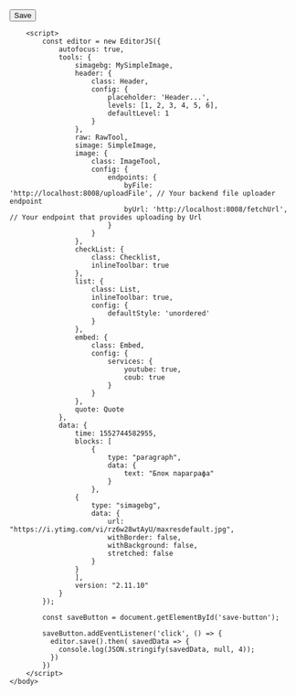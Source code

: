 <!DOCTYPE html>
<html>
    <head>
        <link href="css/style.css" rel="stylesheet" type="text/css">
        <script src="script/functions.js"></script>
        <script src="https://cdn.jsdelivr.net/npm/@editorjs/editorjs@latest"></script>
        <script src="https://cdn.jsdelivr.net/npm/@editorjs/header@latest"></script>
        <script src="https://cdn.jsdelivr.net/npm/@editorjs/raw"></script>
        <script src="https://cdn.jsdelivr.net/npm/@editorjs/simple-image@latest"></script>
        <script src="https://cdn.jsdelivr.net/npm/@editorjs/image@2.3.0"></script>
        <script src="https://cdn.jsdelivr.net/npm/@editorjs/checklist@latest"></script>
        <script src="https://cdn.jsdelivr.net/npm/@editorjs/list@latest"></script>
        <script src="https://cdn.jsdelivr.net/npm/@editorjs/embed@latest"></script>
        <script src="https://cdn.jsdelivr.net/npm/@editorjs/quote@latest"></script>
    </head>
    <body>
        <button id="save-button">Save</button>
        <div id="editorjs"></div>
        
        <script>
            const editor = new EditorJS({
                autofocus: true,
                tools: {
                    simagebg: MySimpleImage,
                    header: {
                        class: Header,
                        config: {
                            placeholder: 'Header...',
                            levels: [1, 2, 3, 4, 5, 6],
                            defaultLevel: 1
                        }
                    },
                    raw: RawTool,
                    simage: SimpleImage,
                    image: {
                        class: ImageTool,
                        config: {
                            endpoints: {
                                byFile: 'http://localhost:8008/uploadFile', // Your backend file uploader endpoint
                                byUrl: 'http://localhost:8008/fetchUrl', // Your endpoint that provides uploading by Url
                            }
                        }
                    },
                    checkList: {
                        class: Checklist,
                        inlineToolbar: true
                    },
                    list: {
                        class: List,
                        inlineToolbar: true,
                        config: {
                            defaultStyle: 'unordered'
                        }
                    },
                    embed: {
                        class: Embed,
                        config: {
                            services: {
                                youtube: true,
                                coub: true
                            }
                        }
                    },
                    quote: Quote
                },
                data: {
                    time: 1552744582955,
                    blocks: [
                        {
                            type: "paragraph",
                            data: { 
                                text: "Блок параграфа"
                            }
                        },
                    {
                        type: "simagebg",
                        data: {
                            url: "https://i.ytimg.com/vi/rz6w28wtAyU/maxresdefault.jpg",
                            withBorder: false,
                            withBackground: false,
                            stretched: false
                        }
                    }
                    ],
                    version: "2.11.10"
                }
            });

            const saveButton = document.getElementById('save-button');
        
            saveButton.addEventListener('click', () => {
              editor.save().then( savedData => {
                console.log(JSON.stringify(savedData, null, 4));
              })
            })
        </script>
    </body>
</html>

